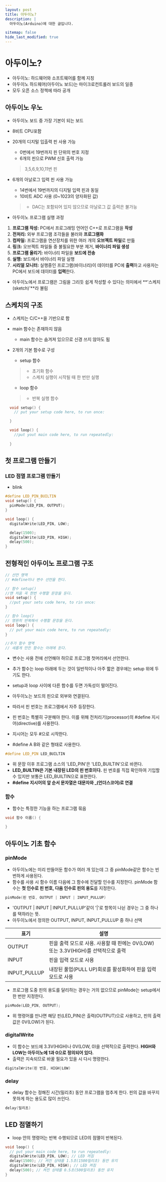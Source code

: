 ```yaml
---
layout: post
title: 아두이노?
description: |
  아두이노(Arduino)에 대한 글입니다.

sitemap: false
hide_last_modified: true
---
```


# 아두이노?

- 아두이노: 하드웨어와 소프트웨어를 함께 지칭
- 아두이노 하드웨어(아두이노 보드)는 마이크로컨트롤러 보드의 일종
- 모두 오픈 소스 정책에 따라 공개

## 아두이노 우노
- 아두이노 보드 중 가장 기본이 되는 보드
- 8비트 CPU포함
- 20개의 디지털 입출력 핀 사용 가능
  - 0번에서 19번까지 핀 단위의 번호 지정
  - 6개의 핀으로 PWM 신호 출력 가능
  > 3,5,6,9,10,11번 핀

- 6개의 아날로그 입력 핀 사용 가능
  - 14번에서 19번까지의 디지털 입력 핀과 동일
  - 10비트 ADC 사용 (0~1023의 양자화된 값)
  > - DAC는 포함되어 있지 않으므로 아날로그 값 출력은 불가능


- 아두이노 프로그램 실행 과정
1. **프로그램 작성:** PC에서 프로그래밍 언어인 C++로 프로그램을 **작성**
2. **전처리:** 외부 프로그램 조각들을 불러와 **프로그램화**
3. **컴파일:** 프로그램을 연산장치를 위한 여러 개의 **오브젝트 파일**로 만듦
4. **링크:** 오브젝트 파일들 중 불필요한 부분 제거, **바이너리 파일 생성**
5. **프로그램 올리기:** 바이너리 파일을 **보드에 전송**
6. **실행:** 보드에서 바이너리 파일 실행
7. **시리얼 모니터:** 실행중인 프로그램(바이너리)이 데이터를 PC에 **출력**하고 사용자는 PC에서 보드에 데이터를 **입력**한다.

- 아두이노에서 프로그램은 그림을 그리듯 쉽게 작성할 수 있다는 의미에서 **'스케치(sketch)'**라 불림

## 스케치의 구조

- 스케치는 C/C++을 기반으로 함
- main 함수는 존재하지 않음
  - main 함수는 숨겨져 있으므로 신경 쓰지 않아도 됨
- 2개의 기본 함수로 구성
  - setup 함수
  > - 초기화 함수
  > - 스케치 실행이 시작될 때 한 번만 실행

  - loop 함수
  > - 반복 실행 함수

~~~cpp
  void setup() {
    // put your setup code here, to run once:

  }

  void loop() {
    //put yout main code here, to run repeatedly:
    
  }
  ~~~

## 첫 프로그램 만들기

### LED 점멸 프로그램 만들기

- blink

~~~cpp
#define LED_PIN_BUILTIN
void setup() {
  pinMode(LED_PIN, OUTPUT);
}

void loop() {
  digitalWrite(LED_PIN, LOW);

  delay(1500);
  digitalWrite(LED_PIN, HIGH);
  delay(500);
}
~~~

## 전형적인 아두이노 프로그램 구조

~~~cpp
// 선언 영역
// #define이나 변수 선언을 한다.

// 함수 setup()
//맨 처음 꼭 한번 수행할 문장을 둔다.
void setup() {
  //put your setu code here, to rin once:
}

// 함수 loop()
// 영원히 반복해서 수행할 문장을 둔다.
void loop() {
  // put your main code here, to run repeatedly:
}

//추가 함수 영역
// 새롭게 만든 함수는 아래에 둔다.
~~~

- 변수는 사용 전에 선언해야 하므로 프로그램 첫머리에서 선언한다.
- 추가 함수는 loop 아래에 두는 것이 일반적이나 아주 짧은 경우에는 setup 위에 두기도 한다.
- setup과 loop 사이에 다른 함수를 두면 가독성이 떨어진다.

- 아두이노는 보드의 핀으로 외부와 연결된다.
- 따라서 핀 번호는 프로그램에서 자주 등장한다.
- 핀 번호는 특별히 구분해야 한다. 이를 위해 전처리기(processor)의 #define 지시어(directive)를 사용한다.
- 지시어는 모두 #으로 시작한다.
- #define A B와 같은 형태로 사용한다.

~~~cpp
#define LED_PIN LED_BUILTIN
~~~

- 위 문장 이후 프로그램 소스의 'LED_PIN'은 'LED_BUILTIN'으로 바뀐다.
- **LED_BUILTIN은 기본 내장된 LED의 핀 번호이다.** 핀 번호를 직접 확인하여 기입할 수 있지만 보통은 LED_BUILTIN으로 표현한다.
- **#define 지시어의 앞 순서 문자열은 대문자와 _(언더스코어)로 연결**

### 함수

- 함수는 특정한 기능을 하는 프로그램 묶음

~~~cpp
void 함수 이름() {

}
~~~

## 아두이노 기초 함수

### pinMode

- 아두이노에는 미리 만들어둔 함수가 여러 개 있는데 그 중 pinMode같은 함수는 빈번하게 사용된다.
- 함수를 사용 시 함수 이름 다음에 그 함수에 전달할 인수를 지정한다. pinMode 함수는 **첫 인수로 핀 번호, 다음 인수로 핀의 용도**를 지정한다.

~~~cpp
pinMode(핀 번호, OUTPUT | INPUT | INPUT_PULLUP)
~~~

- 'OUTPUT \| INPUT \| INPUT_PULLUP'같이 '\|'로 항목이 나뉜 경우는 그 중 하나를 택하라는 뜻.
- 아두이노에서 정의한 OUTPUT, INPUT, INPUT_PULLUP 중 하나 선택

|표기|설명|
|---|---|
|OUTPUT|핀을 출력 모드로 사용. 사용할 때 핀에는 0V(LOW) 또는 3.3V(HIGH)를 선택적으로 출력|
|INPUT|핀을 입력 모드로 사용|
|INPUT_PULLUP|내장된 풀업(PULL UP)회로를 활성화하여 핀을 입력 모드로 사용|

- 프로그램 도중 핀의 용도를 달리하는 경우는 거의 없으므로 pinMode는 setup에서 한 번만 지정한다.

~~~cpp
pinMode(LED_PIN, OUTPUT);
~~~

- 위 명령어를 만나면 해당 핀(LED_PIN)은 출력(OUTPUT)으로 사용하고, 핀의 출력 값은 0V(LOW)가 된다.

### digitalWrite

- 이 함수는 보드에 3.3V(HIGH)나 0V(LOW, 0)을 선택적으로 출력한다. **HIGH와 LOW는 아두이노에 1과 0으로 정의되어 있다.**
- 출력은 지속되므로 바꿀 필요가 있을 시 다시 명령한다.

~~~cpp
digitalWrite(핀 번호, HIGH|LOW)
~~~

### delay

- delay 함수는 정해진 시간(밀리초) 동안 프로그램을 멈추게 한다. 핀의 값을 바꾸지 못하게 하는 용도로 많이 쓰인다.

~~~cpp
delay(밀리초)
~~~

## LED 점멸하기

- loop 안의 명령어는 반복 수행되므로 LED의 점멸이 반복된다.

~~~cpp
void loop() {
  // put your main code here, to run repeatedly:
  digitalWrite(LED_PIN, LOW); // LED 꺼짐
  delay(1500); // 켜진 상태를 1.5초(1500밀리초) 동안 유지
  digitalWrite(LED_PIN, HIGH); // LED 켜짐
  delay(500); // 켜진 상태를 0.5초(500밀리초) 동안 유지
}
~~~